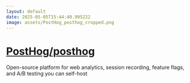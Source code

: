 ```yaml
---
layout: default
date: 2025-05-05T15:44:40.995222
image: assets/PostHog_posthog_cropped.png
---
```


# [PostHog/posthog](https://github.com/PostHog/posthog)

Open-source platform for web analytics, session recording, feature flags, and A/B testing you can self-host
